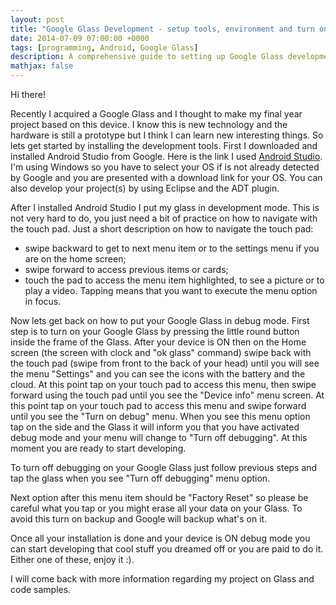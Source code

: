 ```yaml
---
layout: post
title: "Google Glass Development - setup tools, environment and turn on debugging on Glass"
date: 2014-07-09 07:00:00 +0000
tags: [programming, Android, Google Glass]
description: A comprehensive guide to setting up Google Glass development environment using Android Studio, enabling debug mode on Google Glass hardware, and navigating the Glass interface for app development.
mathjax: false
---
```


Hi there!

Recently I acquired a Google Glass and I thought to make my final year project based on this device. I know this is new technology and the hardware is still a prototype but I think I can learn new interesting things. So lets get started by installing the development tools. First I downloaded and installed Android Studio from Google. Here is the link I used [Android Studio](https://developer.android.com/studio). I'm using Windows so you have to select your OS if is not already detected by Google and you are presented with a download link for your OS. You can also develop your project(s) by using Eclipse and the ADT plugin.

After I installed Android Studio I put my glass in development mode. This is not very hard to do, you just need a bit of practice on how to navigate with the touch pad. Just a short description on how to navigate the touch pad:

- swipe backward to get to next menu item or to the settings menu if you are on the home screen;
- swipe forward to access previous items or cards;
- touch the pad to access the menu item highlighted, to see a picture or to play a video. Tapping means that you want to execute the menu option in focus.

Now lets get back on how to put your Google Glass in debug mode. First step is to turn on your Google Glass by pressing the little round button inside the frame of the Glass. After your device is ON then on the Home screen (the screen with clock and "ok glass" command) swipe back with the touch pad (swipe from front to the back of your head) until you will see the menu "Settings" and you can see the icons with the battery and the cloud. At this point tap on your touch pad to access this menu, then swipe forward using the touch pad until you see the "Device info" menu screen. At this point tap on your touch pad to access this menu and swipe forward until you see the "Turn on debug" menu. When you see this menu option tap on the side and the Glass it will inform you that you have activated debug mode and your menu will change to "Turn off debugging". At this moment you are ready to start developing.

To turn off debugging on your Google Glass just follow previous steps and tap the glass when you see "Turn off debugging" menu option.

Next option after this menu item should be "Factory Reset" so please be careful what you tap or you might erase all your data on your Glass. To avoid this turn on backup and Google will backup what's on it.

Once all your installation is done and your device is ON debug mode you can start developing that cool stuff you dreamed off or you are paid to do it. Either one of these, enjoy it :).

I will come back with more information regarding my project on Glass and code samples.
